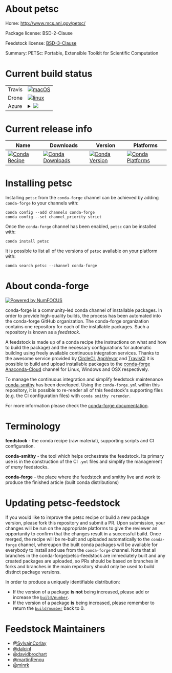 About petsc
===========

Home: http://www.mcs.anl.gov/petsc/

Package license: BSD-2-Clause

Feedstock license: [BSD-3-Clause](https://github.com/conda-forge/petsc-feedstock/blob/master/LICENSE.txt)

Summary: PETSc: Portable, Extensible Toolkit for Scientific Computation

Current build status
====================


<table><tr>
    <td>Travis</td>
    <td>
      <a href="https://travis-ci.com/conda-forge/petsc-feedstock">
        <img alt="macOS" src="https://img.shields.io/travis/com/conda-forge/petsc-feedstock/master.svg?label=macOS">
      </a>
    </td>
  </tr><tr>
    <td>Drone</td>
    <td>
      <a href="https://cloud.drone.io/conda-forge/petsc-feedstock">
        <img alt="linux" src="https://img.shields.io/drone/build/conda-forge/petsc-feedstock/master.svg?label=Linux">
      </a>
    </td>
  </tr>
    
  <tr>
    <td>Azure</td>
    <td>
      <details>
        <summary>
          <a href="https://dev.azure.com/conda-forge/feedstock-builds/_build/latest?definitionId=771&branchName=master">
            <img src="https://dev.azure.com/conda-forge/feedstock-builds/_apis/build/status/petsc-feedstock?branchName=master">
          </a>
        </summary>
        <table>
          <thead><tr><th>Variant</th><th>Status</th></tr></thead>
          <tbody><tr>
              <td>linux_64_hdf51.10.6=mpi_mpimpichscalarcomplex</td>
              <td>
                <a href="https://dev.azure.com/conda-forge/feedstock-builds/_build/latest?definitionId=771&branchName=master">
                  <img src="https://dev.azure.com/conda-forge/feedstock-builds/_apis/build/status/petsc-feedstock?branchName=master&jobName=linux&configuration=linux_64_hdf51.10.6=mpi_mpimpichscalarcomplex" alt="variant">
                </a>
              </td>
            </tr><tr>
              <td>linux_64_hdf51.10.6=mpi_mpimpichscalarreal</td>
              <td>
                <a href="https://dev.azure.com/conda-forge/feedstock-builds/_build/latest?definitionId=771&branchName=master">
                  <img src="https://dev.azure.com/conda-forge/feedstock-builds/_apis/build/status/petsc-feedstock?branchName=master&jobName=linux&configuration=linux_64_hdf51.10.6=mpi_mpimpichscalarreal" alt="variant">
                </a>
              </td>
            </tr><tr>
              <td>linux_64_hdf51.10.6=mpi_mpiopenmpiscalarcomplex</td>
              <td>
                <a href="https://dev.azure.com/conda-forge/feedstock-builds/_build/latest?definitionId=771&branchName=master">
                  <img src="https://dev.azure.com/conda-forge/feedstock-builds/_apis/build/status/petsc-feedstock?branchName=master&jobName=linux&configuration=linux_64_hdf51.10.6=mpi_mpiopenmpiscalarcomplex" alt="variant">
                </a>
              </td>
            </tr><tr>
              <td>linux_64_hdf51.10.6=mpi_mpiopenmpiscalarreal</td>
              <td>
                <a href="https://dev.azure.com/conda-forge/feedstock-builds/_build/latest?definitionId=771&branchName=master">
                  <img src="https://dev.azure.com/conda-forge/feedstock-builds/_apis/build/status/petsc-feedstock?branchName=master&jobName=linux&configuration=linux_64_hdf51.10.6=mpi_mpiopenmpiscalarreal" alt="variant">
                </a>
              </td>
            </tr><tr>
              <td>linux_64_hdf51.10.6mpimpichscalarcomplex</td>
              <td>
                <a href="https://dev.azure.com/conda-forge/feedstock-builds/_build/latest?definitionId=771&branchName=master">
                  <img src="https://dev.azure.com/conda-forge/feedstock-builds/_apis/build/status/petsc-feedstock?branchName=master&jobName=linux&configuration=linux_64_hdf51.10.6mpimpichscalarcomplex" alt="variant">
                </a>
              </td>
            </tr><tr>
              <td>linux_64_hdf51.10.6mpimpichscalarreal</td>
              <td>
                <a href="https://dev.azure.com/conda-forge/feedstock-builds/_build/latest?definitionId=771&branchName=master">
                  <img src="https://dev.azure.com/conda-forge/feedstock-builds/_apis/build/status/petsc-feedstock?branchName=master&jobName=linux&configuration=linux_64_hdf51.10.6mpimpichscalarreal" alt="variant">
                </a>
              </td>
            </tr><tr>
              <td>linux_64_hdf51.10.6mpiopenmpiscalarcomplex</td>
              <td>
                <a href="https://dev.azure.com/conda-forge/feedstock-builds/_build/latest?definitionId=771&branchName=master">
                  <img src="https://dev.azure.com/conda-forge/feedstock-builds/_apis/build/status/petsc-feedstock?branchName=master&jobName=linux&configuration=linux_64_hdf51.10.6mpiopenmpiscalarcomplex" alt="variant">
                </a>
              </td>
            </tr><tr>
              <td>linux_64_hdf51.10.6mpiopenmpiscalarreal</td>
              <td>
                <a href="https://dev.azure.com/conda-forge/feedstock-builds/_build/latest?definitionId=771&branchName=master">
                  <img src="https://dev.azure.com/conda-forge/feedstock-builds/_apis/build/status/petsc-feedstock?branchName=master&jobName=linux&configuration=linux_64_hdf51.10.6mpiopenmpiscalarreal" alt="variant">
                </a>
              </td>
            </tr><tr>
              <td>linux_aarch64_hdf51.10.6=mpi_mpimpichscalarcomplex</td>
              <td>
                <a href="https://dev.azure.com/conda-forge/feedstock-builds/_build/latest?definitionId=771&branchName=master">
                  <img src="https://dev.azure.com/conda-forge/feedstock-builds/_apis/build/status/petsc-feedstock?branchName=master&jobName=linux&configuration=linux_aarch64_hdf51.10.6=mpi_mpimpichscalarcomplex" alt="variant">
                </a>
              </td>
            </tr><tr>
              <td>linux_aarch64_hdf51.10.6=mpi_mpimpichscalarreal</td>
              <td>
                <a href="https://dev.azure.com/conda-forge/feedstock-builds/_build/latest?definitionId=771&branchName=master">
                  <img src="https://dev.azure.com/conda-forge/feedstock-builds/_apis/build/status/petsc-feedstock?branchName=master&jobName=linux&configuration=linux_aarch64_hdf51.10.6=mpi_mpimpichscalarreal" alt="variant">
                </a>
              </td>
            </tr><tr>
              <td>linux_aarch64_hdf51.10.6=mpi_mpiopenmpiscalarcomplex</td>
              <td>
                <a href="https://dev.azure.com/conda-forge/feedstock-builds/_build/latest?definitionId=771&branchName=master">
                  <img src="https://dev.azure.com/conda-forge/feedstock-builds/_apis/build/status/petsc-feedstock?branchName=master&jobName=linux&configuration=linux_aarch64_hdf51.10.6=mpi_mpiopenmpiscalarcomplex" alt="variant">
                </a>
              </td>
            </tr><tr>
              <td>linux_aarch64_hdf51.10.6=mpi_mpiopenmpiscalarreal</td>
              <td>
                <a href="https://dev.azure.com/conda-forge/feedstock-builds/_build/latest?definitionId=771&branchName=master">
                  <img src="https://dev.azure.com/conda-forge/feedstock-builds/_apis/build/status/petsc-feedstock?branchName=master&jobName=linux&configuration=linux_aarch64_hdf51.10.6=mpi_mpiopenmpiscalarreal" alt="variant">
                </a>
              </td>
            </tr><tr>
              <td>linux_aarch64_hdf51.10.6mpimpichscalarcomplex</td>
              <td>
                <a href="https://dev.azure.com/conda-forge/feedstock-builds/_build/latest?definitionId=771&branchName=master">
                  <img src="https://dev.azure.com/conda-forge/feedstock-builds/_apis/build/status/petsc-feedstock?branchName=master&jobName=linux&configuration=linux_aarch64_hdf51.10.6mpimpichscalarcomplex" alt="variant">
                </a>
              </td>
            </tr><tr>
              <td>linux_aarch64_hdf51.10.6mpimpichscalarreal</td>
              <td>
                <a href="https://dev.azure.com/conda-forge/feedstock-builds/_build/latest?definitionId=771&branchName=master">
                  <img src="https://dev.azure.com/conda-forge/feedstock-builds/_apis/build/status/petsc-feedstock?branchName=master&jobName=linux&configuration=linux_aarch64_hdf51.10.6mpimpichscalarreal" alt="variant">
                </a>
              </td>
            </tr><tr>
              <td>linux_aarch64_hdf51.10.6mpiopenmpiscalarcomplex</td>
              <td>
                <a href="https://dev.azure.com/conda-forge/feedstock-builds/_build/latest?definitionId=771&branchName=master">
                  <img src="https://dev.azure.com/conda-forge/feedstock-builds/_apis/build/status/petsc-feedstock?branchName=master&jobName=linux&configuration=linux_aarch64_hdf51.10.6mpiopenmpiscalarcomplex" alt="variant">
                </a>
              </td>
            </tr><tr>
              <td>linux_aarch64_hdf51.10.6mpiopenmpiscalarreal</td>
              <td>
                <a href="https://dev.azure.com/conda-forge/feedstock-builds/_build/latest?definitionId=771&branchName=master">
                  <img src="https://dev.azure.com/conda-forge/feedstock-builds/_apis/build/status/petsc-feedstock?branchName=master&jobName=linux&configuration=linux_aarch64_hdf51.10.6mpiopenmpiscalarreal" alt="variant">
                </a>
              </td>
            </tr><tr>
              <td>linux_ppc64le_hdf51.10.6=mpi_mpimpichscalarcomplex</td>
              <td>
                <a href="https://dev.azure.com/conda-forge/feedstock-builds/_build/latest?definitionId=771&branchName=master">
                  <img src="https://dev.azure.com/conda-forge/feedstock-builds/_apis/build/status/petsc-feedstock?branchName=master&jobName=linux&configuration=linux_ppc64le_hdf51.10.6=mpi_mpimpichscalarcomplex" alt="variant">
                </a>
              </td>
            </tr><tr>
              <td>linux_ppc64le_hdf51.10.6=mpi_mpimpichscalarreal</td>
              <td>
                <a href="https://dev.azure.com/conda-forge/feedstock-builds/_build/latest?definitionId=771&branchName=master">
                  <img src="https://dev.azure.com/conda-forge/feedstock-builds/_apis/build/status/petsc-feedstock?branchName=master&jobName=linux&configuration=linux_ppc64le_hdf51.10.6=mpi_mpimpichscalarreal" alt="variant">
                </a>
              </td>
            </tr><tr>
              <td>linux_ppc64le_hdf51.10.6=mpi_mpiopenmpiscalarcomplex</td>
              <td>
                <a href="https://dev.azure.com/conda-forge/feedstock-builds/_build/latest?definitionId=771&branchName=master">
                  <img src="https://dev.azure.com/conda-forge/feedstock-builds/_apis/build/status/petsc-feedstock?branchName=master&jobName=linux&configuration=linux_ppc64le_hdf51.10.6=mpi_mpiopenmpiscalarcomplex" alt="variant">
                </a>
              </td>
            </tr><tr>
              <td>linux_ppc64le_hdf51.10.6=mpi_mpiopenmpiscalarreal</td>
              <td>
                <a href="https://dev.azure.com/conda-forge/feedstock-builds/_build/latest?definitionId=771&branchName=master">
                  <img src="https://dev.azure.com/conda-forge/feedstock-builds/_apis/build/status/petsc-feedstock?branchName=master&jobName=linux&configuration=linux_ppc64le_hdf51.10.6=mpi_mpiopenmpiscalarreal" alt="variant">
                </a>
              </td>
            </tr><tr>
              <td>linux_ppc64le_hdf51.10.6mpimpichscalarcomplex</td>
              <td>
                <a href="https://dev.azure.com/conda-forge/feedstock-builds/_build/latest?definitionId=771&branchName=master">
                  <img src="https://dev.azure.com/conda-forge/feedstock-builds/_apis/build/status/petsc-feedstock?branchName=master&jobName=linux&configuration=linux_ppc64le_hdf51.10.6mpimpichscalarcomplex" alt="variant">
                </a>
              </td>
            </tr><tr>
              <td>linux_ppc64le_hdf51.10.6mpimpichscalarreal</td>
              <td>
                <a href="https://dev.azure.com/conda-forge/feedstock-builds/_build/latest?definitionId=771&branchName=master">
                  <img src="https://dev.azure.com/conda-forge/feedstock-builds/_apis/build/status/petsc-feedstock?branchName=master&jobName=linux&configuration=linux_ppc64le_hdf51.10.6mpimpichscalarreal" alt="variant">
                </a>
              </td>
            </tr><tr>
              <td>linux_ppc64le_hdf51.10.6mpiopenmpiscalarcomplex</td>
              <td>
                <a href="https://dev.azure.com/conda-forge/feedstock-builds/_build/latest?definitionId=771&branchName=master">
                  <img src="https://dev.azure.com/conda-forge/feedstock-builds/_apis/build/status/petsc-feedstock?branchName=master&jobName=linux&configuration=linux_ppc64le_hdf51.10.6mpiopenmpiscalarcomplex" alt="variant">
                </a>
              </td>
            </tr><tr>
              <td>linux_ppc64le_hdf51.10.6mpiopenmpiscalarreal</td>
              <td>
                <a href="https://dev.azure.com/conda-forge/feedstock-builds/_build/latest?definitionId=771&branchName=master">
                  <img src="https://dev.azure.com/conda-forge/feedstock-builds/_apis/build/status/petsc-feedstock?branchName=master&jobName=linux&configuration=linux_ppc64le_hdf51.10.6mpiopenmpiscalarreal" alt="variant">
                </a>
              </td>
            </tr><tr>
              <td>osx_64_hdf51.10.6=mpi_mpimpichscalarcomplex</td>
              <td>
                <a href="https://dev.azure.com/conda-forge/feedstock-builds/_build/latest?definitionId=771&branchName=master">
                  <img src="https://dev.azure.com/conda-forge/feedstock-builds/_apis/build/status/petsc-feedstock?branchName=master&jobName=osx&configuration=osx_64_hdf51.10.6=mpi_mpimpichscalarcomplex" alt="variant">
                </a>
              </td>
            </tr><tr>
              <td>osx_64_hdf51.10.6=mpi_mpimpichscalarreal</td>
              <td>
                <a href="https://dev.azure.com/conda-forge/feedstock-builds/_build/latest?definitionId=771&branchName=master">
                  <img src="https://dev.azure.com/conda-forge/feedstock-builds/_apis/build/status/petsc-feedstock?branchName=master&jobName=osx&configuration=osx_64_hdf51.10.6=mpi_mpimpichscalarreal" alt="variant">
                </a>
              </td>
            </tr><tr>
              <td>osx_64_hdf51.10.6=mpi_mpiopenmpiscalarcomplex</td>
              <td>
                <a href="https://dev.azure.com/conda-forge/feedstock-builds/_build/latest?definitionId=771&branchName=master">
                  <img src="https://dev.azure.com/conda-forge/feedstock-builds/_apis/build/status/petsc-feedstock?branchName=master&jobName=osx&configuration=osx_64_hdf51.10.6=mpi_mpiopenmpiscalarcomplex" alt="variant">
                </a>
              </td>
            </tr><tr>
              <td>osx_64_hdf51.10.6=mpi_mpiopenmpiscalarreal</td>
              <td>
                <a href="https://dev.azure.com/conda-forge/feedstock-builds/_build/latest?definitionId=771&branchName=master">
                  <img src="https://dev.azure.com/conda-forge/feedstock-builds/_apis/build/status/petsc-feedstock?branchName=master&jobName=osx&configuration=osx_64_hdf51.10.6=mpi_mpiopenmpiscalarreal" alt="variant">
                </a>
              </td>
            </tr><tr>
              <td>osx_64_hdf51.10.6mpimpichscalarcomplex</td>
              <td>
                <a href="https://dev.azure.com/conda-forge/feedstock-builds/_build/latest?definitionId=771&branchName=master">
                  <img src="https://dev.azure.com/conda-forge/feedstock-builds/_apis/build/status/petsc-feedstock?branchName=master&jobName=osx&configuration=osx_64_hdf51.10.6mpimpichscalarcomplex" alt="variant">
                </a>
              </td>
            </tr><tr>
              <td>osx_64_hdf51.10.6mpimpichscalarreal</td>
              <td>
                <a href="https://dev.azure.com/conda-forge/feedstock-builds/_build/latest?definitionId=771&branchName=master">
                  <img src="https://dev.azure.com/conda-forge/feedstock-builds/_apis/build/status/petsc-feedstock?branchName=master&jobName=osx&configuration=osx_64_hdf51.10.6mpimpichscalarreal" alt="variant">
                </a>
              </td>
            </tr><tr>
              <td>osx_64_hdf51.10.6mpiopenmpiscalarcomplex</td>
              <td>
                <a href="https://dev.azure.com/conda-forge/feedstock-builds/_build/latest?definitionId=771&branchName=master">
                  <img src="https://dev.azure.com/conda-forge/feedstock-builds/_apis/build/status/petsc-feedstock?branchName=master&jobName=osx&configuration=osx_64_hdf51.10.6mpiopenmpiscalarcomplex" alt="variant">
                </a>
              </td>
            </tr><tr>
              <td>osx_64_hdf51.10.6mpiopenmpiscalarreal</td>
              <td>
                <a href="https://dev.azure.com/conda-forge/feedstock-builds/_build/latest?definitionId=771&branchName=master">
                  <img src="https://dev.azure.com/conda-forge/feedstock-builds/_apis/build/status/petsc-feedstock?branchName=master&jobName=osx&configuration=osx_64_hdf51.10.6mpiopenmpiscalarreal" alt="variant">
                </a>
              </td>
            </tr>
          </tbody>
        </table>
      </details>
    </td>
  </tr>
</table>

Current release info
====================

| Name | Downloads | Version | Platforms |
| --- | --- | --- | --- |
| [![Conda Recipe](https://img.shields.io/badge/recipe-petsc-green.svg)](https://anaconda.org/conda-forge/petsc) | [![Conda Downloads](https://img.shields.io/conda/dn/conda-forge/petsc.svg)](https://anaconda.org/conda-forge/petsc) | [![Conda Version](https://img.shields.io/conda/vn/conda-forge/petsc.svg)](https://anaconda.org/conda-forge/petsc) | [![Conda Platforms](https://img.shields.io/conda/pn/conda-forge/petsc.svg)](https://anaconda.org/conda-forge/petsc) |

Installing petsc
================

Installing `petsc` from the `conda-forge` channel can be achieved by adding `conda-forge` to your channels with:

```
conda config --add channels conda-forge
conda config --set channel_priority strict
```

Once the `conda-forge` channel has been enabled, `petsc` can be installed with:

```
conda install petsc
```

It is possible to list all of the versions of `petsc` available on your platform with:

```
conda search petsc --channel conda-forge
```


About conda-forge
=================

[![Powered by NumFOCUS](https://img.shields.io/badge/powered%20by-NumFOCUS-orange.svg?style=flat&colorA=E1523D&colorB=007D8A)](http://numfocus.org)

conda-forge is a community-led conda channel of installable packages.
In order to provide high-quality builds, the process has been automated into the
conda-forge GitHub organization. The conda-forge organization contains one repository
for each of the installable packages. Such a repository is known as a *feedstock*.

A feedstock is made up of a conda recipe (the instructions on what and how to build
the package) and the necessary configurations for automatic building using freely
available continuous integration services. Thanks to the awesome service provided by
[CircleCI](https://circleci.com/), [AppVeyor](https://www.appveyor.com/)
and [TravisCI](https://travis-ci.com/) it is possible to build and upload installable
packages to the [conda-forge](https://anaconda.org/conda-forge)
[Anaconda-Cloud](https://anaconda.org/) channel for Linux, Windows and OSX respectively.

To manage the continuous integration and simplify feedstock maintenance
[conda-smithy](https://github.com/conda-forge/conda-smithy) has been developed.
Using the ``conda-forge.yml`` within this repository, it is possible to re-render all of
this feedstock's supporting files (e.g. the CI configuration files) with ``conda smithy rerender``.

For more information please check the [conda-forge documentation](https://conda-forge.org/docs/).

Terminology
===========

**feedstock** - the conda recipe (raw material), supporting scripts and CI configuration.

**conda-smithy** - the tool which helps orchestrate the feedstock.
                   Its primary use is in the construction of the CI ``.yml`` files
                   and simplify the management of *many* feedstocks.

**conda-forge** - the place where the feedstock and smithy live and work to
                  produce the finished article (built conda distributions)


Updating petsc-feedstock
========================

If you would like to improve the petsc recipe or build a new
package version, please fork this repository and submit a PR. Upon submission,
your changes will be run on the appropriate platforms to give the reviewer an
opportunity to confirm that the changes result in a successful build. Once
merged, the recipe will be re-built and uploaded automatically to the
`conda-forge` channel, whereupon the built conda packages will be available for
everybody to install and use from the `conda-forge` channel.
Note that all branches in the conda-forge/petsc-feedstock are
immediately built and any created packages are uploaded, so PRs should be based
on branches in forks and branches in the main repository should only be used to
build distinct package versions.

In order to produce a uniquely identifiable distribution:
 * If the version of a package **is not** being increased, please add or increase
   the [``build/number``](https://docs.conda.io/projects/conda-build/en/latest/resources/define-metadata.html#build-number-and-string).
 * If the version of a package **is** being increased, please remember to return
   the [``build/number``](https://docs.conda.io/projects/conda-build/en/latest/resources/define-metadata.html#build-number-and-string)
   back to 0.

Feedstock Maintainers
=====================

* [@SylvainCorlay](https://github.com/SylvainCorlay/)
* [@dalcinl](https://github.com/dalcinl/)
* [@davidbrochart](https://github.com/davidbrochart/)
* [@martinRenou](https://github.com/martinRenou/)
* [@minrk](https://github.com/minrk/)


